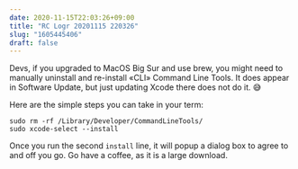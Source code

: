 ```yaml
---
date: 2020-11-15T22:03:26+09:00
title: "RC Logr 20201115 220326"
slug: "1605445406"
draft: false
---
```


Devs, if you upgraded to MacOS Big Sur and use brew, you might need to manually uninstall and re-install «CLI» Command Line Tools. It does appear in Software Update, but just updating Xcode there does not do it. 😅

Here are the simple steps you can take in your term:

```
sudo rm -rf /Library/Developer/CommandLineTools/
sudo xcode-select --install
```

Once you run the second `install` line, it will popup a dialog box to agree to and off you go. Go have a coffee, as it is a large download. 
